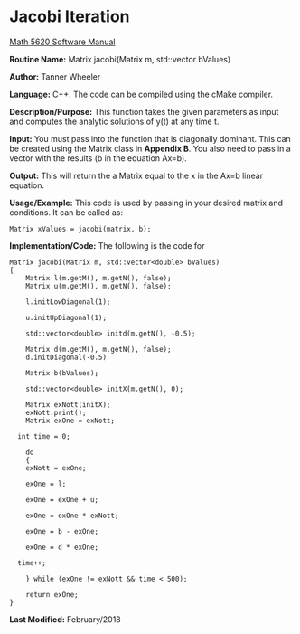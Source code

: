 # Jacobi Iteration

[Math 5620 Software Manual](https://tannerwheeler.github.io/math5620/main)

**Routine Name:** Matrix jacobi(Matrix m, std::vector<double> bValues)

**Author:** Tanner Wheeler

**Language:** C++. The code can be compiled using the cMake compiler.

**Description/Purpose:** This function takes the given parameters as input and computes the analytic solutions of y(t) at any time t.

**Input:** You must pass into the function that is diagonally dominant. This can be created using the Matrix class in **Appendix B**.  You also need to pass in a vector with the results (b in the equation Ax=b).

**Output:** This will return the a Matrix equal to the x in the Ax=b linear equation.

**Usage/Example:** This code is used by passing in your desired matrix and conditions.  It can be called as:
```
Matrix xValues = jacobi(matrix, b);
```


**Implementation/Code:** The following is the code for 
```
Matrix jacobi(Matrix m, std::vector<double> bValues)
{
	Matrix l(m.getM(), m.getN(), false);
	Matrix u(m.getM(), m.getN(), false);

	l.initLowDiagonal(1);

	u.initUpDiagonal(1);

	std::vector<double> initd(m.getN(), -0.5);

	Matrix d(m.getM(), m.getN(), false);
	d.initDiagonal(-0.5)

	Matrix b(bValues);

	std::vector<double> initX(m.getN(), 0);
	
	Matrix exNott(initX);
	exNott.print();
	Matrix exOne = exNott;
  
  int time = 0;

	do
	{
	exNott = exOne;

	exOne = l;

	exOne = exOne + u;
	
	exOne = exOne * exNott;

	exOne = b - exOne;

	exOne = d * exOne;
  
  time++;

	} while (exOne != exNott && time < 500);

	return exOne;
}
```
**Last Modified:** February/2018
